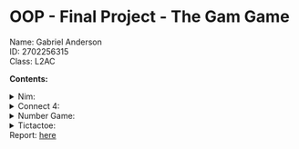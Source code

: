 <h1>OOP - Final Project - The Gam Game</h1>

Name: Gabriel Anderson<br>
ID: 2702256315<br>
Class: L2AC<br>

**Contents:**
<details>
  <Summary> Nim:</Summary>
  Play with 3 piles of objects.
Take turns removing 1 to 3
objects from one pile. The
player forced to take the last
object loses.

</details>
<details>
 <Summary> Connect 4:</Summary>
</details>
<details>
 <Summary> Number Game:</Summary>
</details>
<details>
 <Summary> Tictactoe:</Summary>
</details>
Report: <a href="https://drive.google.com/file/d/1LOHDzseeK5UqZw4aSO-3bT6TnpdXiN1q/view?usp=sharing">here</a>
